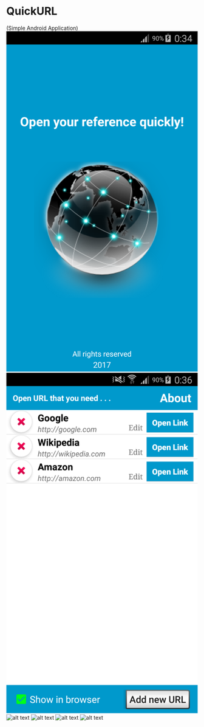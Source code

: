 # QuickURL
(Simple Android Application)
![alt text](https://github.com/Max-Tkachenko/QuickURL/blob/master/screenshots/1.png)![alt text](https://github.com/Max-Tkachenko/QuickURL/blob/master/screenshots/2.png)
![alt text](https://github.com/Max-Tkachenko/QuickURL/screenshots/3.png)
![alt text](https://github.com/Max-Tkachenko/QuickURL/screenshots/4.png)
![alt text](https://github.com/Max-Tkachenko/QuickURL/screenshots/5.png)
![alt text](https://github.com/Max-Tkachenko/QuickURL/screenshots/6.png)
